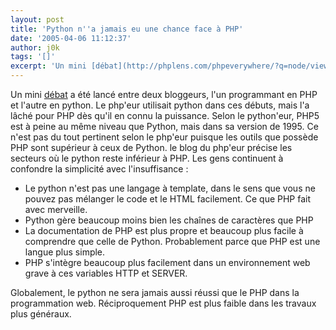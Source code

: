 ```yaml
---
layout: post
title: 'Python n''a jamais eu une chance face à PHP'
date: '2005-04-06 11:12:37'
author: j0k
tags: '[]'
excerpt: 'Un mini [débat](http://phplens.com/phpeverywhere/?q=node/view/185) a été lancé entre deux bloggeurs, l''un programmant en PHP et l''autre en python.   Le php''eur utilisait python dans ces débuts, mais l''a lâché pour PHP dès qu''il en connu la puissance. Selon le python''eur, PHP5 est à peine au même niveau que Python, mais dans sa version de 1995. Ce n''est pas du      ...'
---
```


Un mini [débat](http://phplens.com/phpeverywhere/?q=node/view/185) a été lancé entre deux bloggeurs, l'un programmant en PHP et l'autre en python.   Le php'eur utilisait python dans ces débuts, mais l'a lâché pour PHP dès qu'il en connu la puissance. Selon le python'eur, PHP5 est à peine au même niveau que Python, mais dans sa version de 1995. Ce n'est pas du tout pertinent selon le php'eur puisque les outils que possède PHP sont supérieur à ceux de Python.   le blog du php'eur précise les secteurs où le python reste inférieur à PHP. Les gens continuent à confondre la simplicité avec l'insuffisance :

* Le python n'est pas une langage à template, dans le sens que vous ne pouvez pas mélanger le code et le HTML facilement. Ce que PHP fait avec merveille.
* Python gère beaucoup moins bien les chaînes de caractères que PHP
* La documentation de PHP est plus propre et beaucoup plus facile à comprendre que celle de Python. Probablement parce que PHP est une langue plus simple.
* PHP s'intègre beaucoup plus facilement dans un environnement web grave à ces variables HTTP et SERVER.

Globalement, le python ne sera jamais aussi réussi que le PHP dans la programmation web. Réciproquement PHP est plus faible dans les travaux plus généraux.
